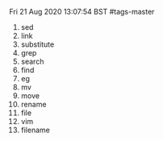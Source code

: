 Fri 21 Aug 2020 13:07:54 BST
#tags-master


 1. sed
 1. link 
 1. substitute 
 1. grep 
 1. search 
 1. find 
 1. eg 
 1. mv 
 1. move 
 1. rename 
 1. file 
 1. vim
 1. filename



